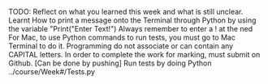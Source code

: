 TODO: Reflect on what you learned this week and what is still unclear.
Learnt How to print a message onto the Terminal through Python by using the variable "Print("Enter Text!")   Always remember to enter a ! at the ned
For Mac, to use Python commands to run tests, you must go to Mac Terminal to do it. 
Programming do not associate or can contain any CAPITAL letters.
In order to complete the work for marking, must submit on Github. [Can be done by pushing]
Run tests by doing Python ../course/Week#/Tests.py
